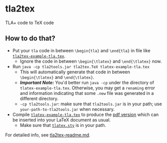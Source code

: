 # tla2tex
TLA+ code to TeX code

## How to do that?

- Put your `tla` code in between `\begin{tla}` and `\end{tla}` in file 
like [`tla2tex-example-tla.tex`](https://github.com/hengxin/tla2tex/blob/master/tla2tex-example-tla.tex).
  - Ignore the code in between `\begin{\tlatex}` and `\end{\tlatex}` now.
- Run `java -cp tla2tools.jar tla2tex.TeX tlatex-example-tla.tex`
  - This will automatically generate that code in between `\begin{\tlatex}` and `\end{\tlatex}`.
  - ***Important Note:*** 
  You'd better run `java -cp` under the directory of `tlatex-example-tla.tex`. 
  Otherwise, you may get a `renaming` error and information indicating that 
  some `.new` file was generated in a different directory.
  - `-cp tla2tools.jar`: 
  make sure that `tla2tools.jar` is in your path; 
  use `your-path-to-tla2tools.jar` when necessary.
- Compile [`tlatex-example-tla.tex`](https://github.com/hengxin/tla2tex/blob/master/tla2tex-example-tla.tex) 
to produce the [pdf version](https://github.com/hengxin/tla2tex/blob/master/tla2tex-example-tla.pdf) 
which can be inserted into your LaTeX document as usual.
  - Make sure that [`tlatex.sty`](https://github.com/hengxin/tla2tex/blob/master/tlatex.sty) is in your path.

For detailed info, see [tla2tex-readme.md](https://github.com/hengxin/tla2tex/blob/master/tla2tex-readme.md).
